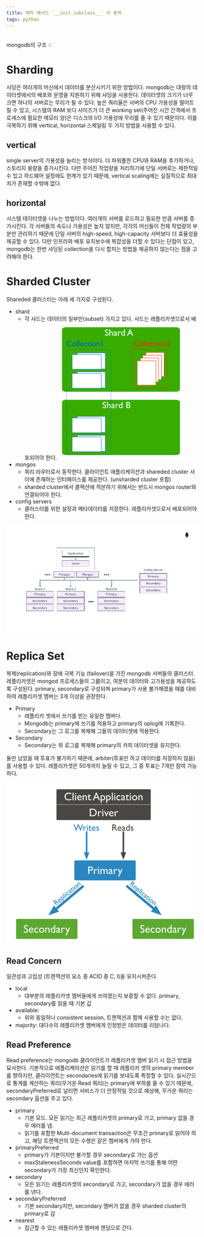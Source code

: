 ```yaml
---
title: 매직 메서드 `__init_subclass__` 의 동작
tags: python
---
```


<br/>
mongodb의 구조 💡 <br/>
<!--more-->

# Sharding
샤딩은 여러개의 머신에서 데이터를 분산시키기 위한 방법이다. mongodb는 대량의 데이터셋에서의 배포와 운영을 지원하기 위해 샤딩을 사용한다.
데이터셋의 크기가 너무 크면 하나의 서버로는 무리가 될 수 있다. 높은 쿼리율은 서버의 CPU 가용성을 떨어트릴 수 있고, 시스템의 RAM 보다 사이즈가 더 큰 working set(주어진 시간 간격에서 프로세스에 필요한 메모리 양)은 디스크의 I/O 가용성에 무리를 줄 수 있기 때문이다.
이를 극복하기 위해 vertical, horizontal 스케일링 두 가지 방법을 사용할 수 있다.

## vertical
single server의 가용성을 늘리는 방식이다. 더 파워풀한 CPU와 RAM을 추가하거나, 스토리지 용량을 증가시킨다.
다만 주어진 작업량을 처리하기에 단일 서버로는 제한적일 수 있고 하드웨어 설정에도 한계가 있기 때문에, vertical scaling에는 실질적으로 최대치가 존재할 수밖에 없다.

## horizontal
시스템 데이터셋을 나누는 방법이다. 여러개의 서버를 로드하고 필요한 만큼 서버를 증가시킨다. 각 서버들의 속도나 가용성은 높지 않지만, 각각의 머신들이 전체 작업량의 부분만 관리하기 때문에 단일 서버의 high-speed, high-capacity 서버보다 더 효율성을 제공할 수 있다.
다만 인프라와 배포 유지보수에 복잡성을 더할 수 있다는 단점이 있고, mongodb는 한번 샤딩된 collection을 다시 합치는 방법을 제공하지 않는다는 점을 고려해야 한다.

# Sharded Cluster
Shareded 클러스터는 아래 세 가지로 구성된다.

- shard
  - 각 샤드는 데이터의 일부만(subset) 가지고 있다. 샤드는 레플리카셋으로서 배포되어야 한다.
![img_1.png](/assets/images/shard.png)
- mongos
  - 쿼리 라우터로서 동작한다. 클라이언트 애플리케이션과 shareded cluster 사이에 존재하는 인터페이스를 제공한다. (unsharded cluster 포함)
  - sharded cluster에서 콜렉션에 적븐하기 위해서는 반드시 mongos router와 연결되어야 한다.
- config servers
  - 클러스터를 위한 설정과 메타데이터를 저장한다. 레플리카셋으로서 배포되어야 한다.

![img.png](/assets/images/shared_cluster.png)

# Replica Set
복제(replication)와 장애 극복 기능 (failover)을 가진 mongodb 서버들의 클러스터.
레플리카셋은 mongod 프로세스들의 그룹이고, 여분의 데이터와 고가용성을 제공하도록 구성된다. primary, secondary로 구성되며 primary가 사용 불가해졌을 때를 대비하여 레플리카셋 멤버는 3개 이상을 권장한다.

- Primary
  - 레플리카 셋에서 쓰기를 받는 유일한 멤버다.
  - Mongodb는 primary에 쓰기를 적용하고 primary의 oplog에 기록한다.
  - Secondary는 그 로그를 복제해 그들의 데이터셋에 적용한다.
- Secondary
  - Secondary는 위 로그를 복제해 primary의 카피 데이터셋을 유지한다.

둘만 남았을 때 투표가 불가하기 때문에, arbiter(투표만 하고 데이터를 저장하지 않음)를 사용할 수 있다. 레플리카셋은 50개까지 늘릴 수 있고, 그 중 투표는 7개만 참여 가능하다.

![img_1.png](/assets/images/img_1.png)

## Read Concern
일관성과 고립성 (트랜잭션의 요소 중 ACID 중 C, I)을 유지시켜준다.
- local
  - 대부분의 레플리카셋 멤버들에게 쓰여졌는지 보증할 수 없다. primary, secondary를 읽을 때 기본 값
- available:
  - 위와 동일하나 consistent session, 트랜잭션과 함께 사용할 수는 없다.
- majority: 대다수의 레플리카셋 멤버에게 인정받은 데이터를 리턶나다.

## Read Preference
Read preference는 mongodb 클라이언트가 레플리카셋 멤버 읽기 시 접근 방법을 묘사한다.
기본적으로 애플리케이션은 읽기를 할 때 레플리카 셋의 primary member를 향하지만, 클라이언트는 secondaries에 읽기를 보내도록 특정할 수 있다.
실시간으로 통계를 계산하는 쿼리(무거운 Read 쿼리)는 primary에 부하를 줄 수 있기 때문에, secondaryPreferred로 날리면 서비스가 더 안정적일 것으로 예상해, 무거운 쿼리는 secondary 옵션을 주고 있다.

- primary
  - 기본 모드. 모든 읽기는 최근 레플리카셋의 primary로 가고, primary 없을 경우 에러를 냄.
  - 읽기를 포함한 Multi-document transaction은 무조건 primary로 읽어야 하고, 해당 트랜잭션의 모든 수행은 같은 멤버에게 가야 한다.
- primaryPreferred
  - primary가 기본이지만 불가할 경우 secondary로 가는 옵션
  - maxStalenessSeconds value를 포함하면 마지막 쓰기를 통해 어떤 secondary가 가장 최신인지 확인한다.
- secondary
  - 모든 읽기는 레플리카셋의 secondary로 가고, secondary가 없을 경우 에러를 낸다.
- secondaryPreferred
  - 기본 secondary지만, secondary 멤버가 없을 경우 sharded cluster의 primary로 감
- nearest
  - 접근할 수 있는 레플리카셋 멤버에 랜덤으로 간다.
